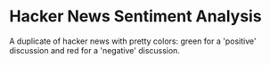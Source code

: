 # Hacker News Sentiment Analysis

A duplicate of hacker news with pretty colors: green for a 'positive'
discussion and red for a 'negative' discussion.
